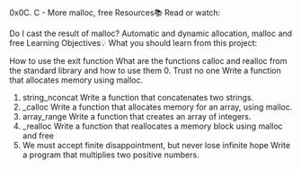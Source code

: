 0x0C. C - More malloc, free
Resources📚
Read or watch:

Do I cast the result of malloc?
Automatic and dynamic allocation, malloc and free
Learning Objectives💡
What you should learn from this project:

How to use the exit function
What are the functions calloc and realloc from the standard library and how to use them
0. Trust no one
Write a function that allocates memory using malloc.
1. string_nconcat
Write a function that concatenates two strings.
2. _calloc
Write a function that allocates memory for an array, using malloc.
3. array_range
Write a function that creates an array of integers.
4. _realloc
Write a function that reallocates a memory block using malloc and free
5. We must accept finite disappointment, but never lose infinite hope
Write a program that multiplies two positive numbers.
